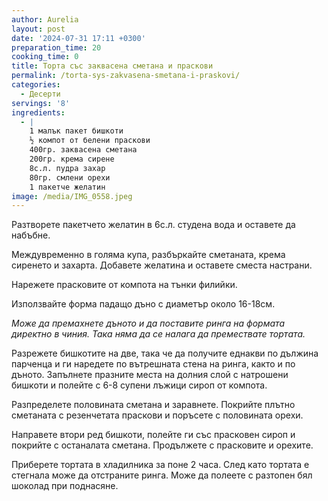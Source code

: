 ```yaml
---
author: Aurelia
layout: post
date: '2024-07-31 17:11 +0300'
preparation_time: 20
cooking_time: 0
title: Торта със заквасена сметана и праскови
permalink: /torta-sys-zakvasena-smetana-i-praskovi/
categories:
  - Десерти
servings: '8'
ingredients:
  - |
    1 малък пакет бишкоти
    ½ компот от белени праскови
    400гр. заквасена сметана
    200гр. крема сирене
    8с.л. пудра захар
    80гр. смлени орехи
    1 пакетче желатин
image: /media/IMG_0558.jpeg
---
```

Разтворете пакетчето желатин в 6с.л. студена вода и оставете да набъбне.

Междувременно в голяма купа, разбъркайте сметаната, крема сиренето и захарта. Добавете желатина и оставете сместа настрани.

Нарежете прасковите от компота на тънки филийки.

Използвайте форма падащо дъно с диаметър около 16-18см. 

_Може да премахнете дъното и да поставите ринга на формата директно в чиния. Така няма да се налага да премествате тортата._

Разрежете бишкотите на две, така че да получите еднакви по дължина парченца и ги наредете по вътрешната стена на ринга, както и по дъното. Запълнете празните места на долния слой с натрошени бишкоти и полейте с 6-8 супени лъжици сироп от компота. 

Разпределете половината сметана и заравнете. Покрийте плътно сметаната с резенчетата праскови и поръсете с половината орехи.

Направете втори ред бишкоти, полейте ги със прасковен сироп и покрийте с останалата сметана. Продължете с прасковите и орехите.

Приберете тортата в хладилника за поне 2 часа. След като тортата е стегнала може да отстраните ринга.
Може да полеете с разтопен бял шоколад при поднасяне.
